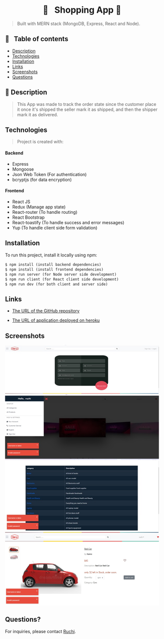 <h1 align="center">  🛒 &nbsp; Shopping App 🛒 </h1>

> Built with MERN stack (MongoDB, Express, React and Node).

## 📜 &nbsp; Table of contents

- [Description](#description)
- [Technologies](#technologies)
- [Installation](#installation)
- [Links](#links)
- [Screenshots](#screenshots)
- [Questions](#questions)

## 🚩 Description

> This App was made to track the order state since the customer place it
> once it's shipped the seller mark it as shipped, and then the shipper mark it as delivered.

## Technologies
> Project is created with:

#### Backend

- Express
- Mongoose
- Json Web Token (For authentication)
- bcryptjs (for data encryption)

#### Frontend

- React JS
- Redux (Manage app state)
- React-router (To handle routing)
- React Bootstrap
- React-toastify (To handle success and error messages)
- Yup (To handle client side form validation)

## Installation

To run this project, install it locally using npm:

```
$ npm install (install backend dependencies)
$ npm install (install frontend dependencies)
$ npm run server (for Node server side development)
$ npm run client (for React client side development)
$ npm run dev (for both client and server side)
```


## Links
* [The URL of the GitHub repository](https://github.com/Ruchi479/E-Shop.git)

* [The URL of application deployed on heroku](https://afternoon-atoll-93127.herokuapp.com/)

## Screenshots
![E-Shop](./assets/pic.jpg)
![E-Shop](./assets/pic2.jpg)
![E-Shop](./assets/pic3.jpg)
![E-Shop](./assets/car.jpg)


## Questions?
For inquiries, please contact [Ruchi](https://github.com/Ruchi479).